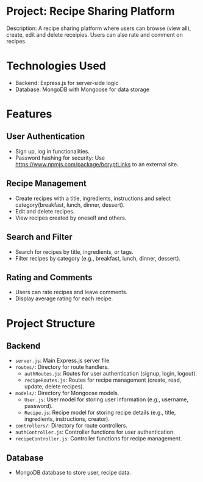 # Project: Recipe Sharing Platform
Description: A recipe sharing platform where users can browse (view all), create, edit and delete receipies. Users can also rate and comment on recipes.

# Technologies Used
- Backend: Express.js for server-side logic
- Database: MongoDB with Mongoose for data storage

# Features

## User Authentication
- Sign up, log in functionalities.
- Password hashing for security: Use https://www.npmjs.com/package/bcryptLinks to an external site.

## Recipe Management
- Create recipes with a title, ingredients, instructions and select category(breakfast, lunch, dinner, dessert).
- Edit and delete recipes.
- View recipes created by oneself and others.

## Search and Filter
- Search for recipes by title, ingredients, or tags.
- Filter recipes by category (e.g., breakfast, lunch, dinner, dessert).

## Rating and Comments
- Users can rate recipes and leave comments.
- Display average rating for each recipe.


# Project Structure

## Backend
- `server.js`: Main Express.js server file.
- `routes/`: Directory for route handlers.
    - `authRoutes.js`: Routes for user authentication (signup, login, logout).
    - `recipeRoutes.js`: Routes for recipe management (create, read, update, delete recipes).
- `models/`: Directory for Mongoose models.
    - `User.js`: User model for storing user information (e.g., username, password).
    - `Recipe.js`: Recipe model for storing recipe details (e.g., title, ingredients, instructions, creator).
- `controllers/`: Directory for route controllers.
- `authController.js`: Controller functions for user authentication.
- `recipeController.js`: Controller functions for recipe management.

## Database
- MongoDB database to store user, recipe data.